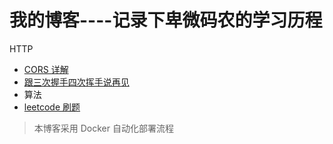 # 我的博客----记录下卑微码农的学习历程

HTTP

- [CORS 详解](http://www.strk2.cn/views/net/CORS.html)
- [跟三次握手四次挥手说再见](http://www.strk2.cn/views/net/Shakehands-wave.html)
- 算法
- [leetcode 刷题](http://www.strk2.cn/views/datastructure&algorithm/algorithm.html)

> 本博客采用 Docker 自动化部署流程

